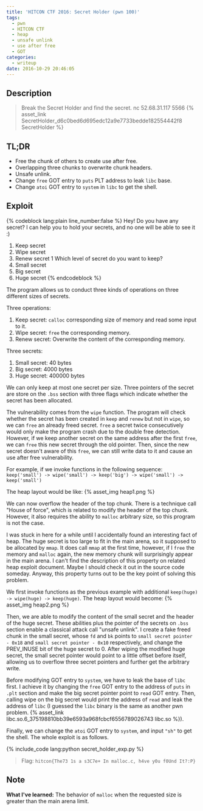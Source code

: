 ```yaml
---
title: 'HITCON CTF 2016: Secret Holder (pwn 100)'
tags:
  - pwn
  - HITCON CTF
  - heap
  - unsafe unlink
  - use after free
  - GOT
categories:
  - writeup
date: 2016-10-29 20:46:05
---
```



## Description

> Break the Secret Holder and find the secret.
> nc 52.68.31.117 5566
> {% asset_link SecretHolder_d6c0bed6d695edc12a9e7733bedde182554442f8 SecretHolder %}

## TL;DR
- Free the chunk of others to create use after free.
- Overlapping three chunks to overwrite chunk headers.
- Unsafe unlink.
- Change `free` GOT entry to `puts` PLT address to leak `libc` base.
- Change `atoi` GOT entry to `system` in `libc` to get the shell.

## Exploit

{% codeblock lang:plain line_number:false %}
Hey! Do you have any secret?
I can help you to hold your secrets, and no one will be able to see it :)
1. Keep secret
2. Wipe secret
3. Renew secret
1
Which level of secret do you want to keep?
1. Small secret
2. Big secret
3. Huge secret
{% endcodeblock %}

The program allows us to conduct three kinds of operations on three different sizes of secrets.

Three operations:
1. Keep secret: `calloc` corresponding size of memory and read some input to it.
2. Wipe secret: `free` the corresponding memory.
3. Renew secret: Overwrite the content of the corresponding memory.

Three secrets:
1. Small secret: 40 bytes
2. Big secret: 4000 bytes
3. Huge secret: 400000 bytes

We can only keep at most one secret per size. Three pointers of the secret are store on the `.bss` section with three flags which indicate whether the secret has been allocated.

The vulnerability comes from the `wipe` function. The program will check whether the secret has been created in `keep` and `renew` but not in `wipe`, so we can `free` an already freed secret. `free` a secret twice consecutively would only make the program crash due to the double free detection. However, if we keep another secret on the same address after the first `free`, we can `free` this new secret through the old pointer. Then, since the new secret doesn't aware of this `free`, we can still write data to it and cause an use after free vulnerability.

For example, if we invoke functions in the following sequence:
`keep('small') -> wipe('small') -> keep('big') -> wipe('small') -> keep('small')`

The heap layout would be like:
{% asset_img heap1.png %}

We can now overflow the header of the top chunk. There is a technique call "House of force", which is related to modify the header of the top chunk. However, it also requires the ability to `malloc` arbitrary size, so this program is not the case.

I was stuck in here for a while until I accidentally found an interesting fact of heap. The huge secret is too large to fit in the main arena, so it supposed to be allocated by `mmap`. It does call `mmap` at the first time, however, if I `free` the memory and `malloc` again, the new memory chunk will surprisingly appear in the main arena. I can't find the description of this property on related heap exploit document. Maybe I should check it out in the source code someday. Anyway, this property turns out to be the key point of solving this problem.

We first invoke functions as the previous example with additional `keep(huge) -> wipe(huge) -> keep(huge)`. The heap layout would become:
{% asset_img heap2.png %}

Then, we are able to modify the content of the small secret and the header of the huge secret. These abilities plus the pointer of the secrets on `.bss` section enable a classical attack call "unsafe unlink". I create a fake freed chunk in the small secret, whose `fd` and `bk` points to `small secret pointer - 0x18` and `small secret pointer - 0x10` respectively, and change the PREV_INUSE bit of the huge secret to 0. After wiping the modified huge secret, the small secret pointer would point to a little offset before itself, allowing us to overflow three secret pointers and further get the arbitrary write.

Before modifying GOT entry to `system`, we have to leak the base of `libc` first. I achieve it by changing the `free` GOT entry to the address of `puts` in `.plt` section and make the big secret pointer point to `read` GOT entry. Then, calling wipe on the big secret would print the address of `read` and leak the address of `libc` (I guessed the `libc` binary is the same as another pwn problem. {% asset_link libc.so.6_375198810bb39e6593a968fcbcf6556789026743 libc.so %}).

Finally, we can change the `atoi` GOT entry to `system`, and input `"sh"` to get the shell. The whole exploit is as follows.

{% include_code lang:python secret_holder_exp.py %}

> Flag: `hitcon{The73 1s a s3C7e+ In malloc.c, h4ve y0u f0Und It?:P}`

## Note
**What I've learned:**
The behavior of `malloc` when the requested size is greater than the main arena limit.
